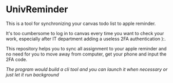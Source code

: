 # UnivReminder

This is a tool for synchronizing your canvas todo list to apple reminder.

It's too cumbersome to log in to canvas every time you want to check your work, especially after IT department adding a useless 2FA authentication ):. 

This repository helps you to sync all assignment to your apple reminder and no need for you to move away from computer, get your phone and input the 2FA code.

*The program would build a cli tool and you can launch it when necessary or just let it run background*
